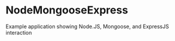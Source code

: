 NodeMongooseExpress
===================

Example application showing Node.JS, Mongoose, and ExpressJS interaction
